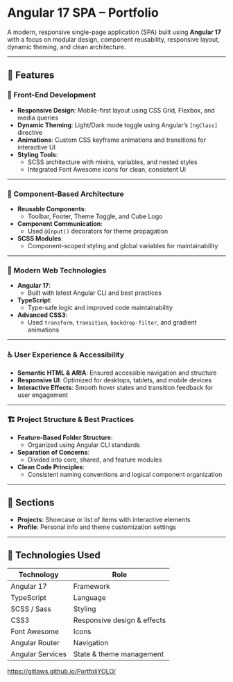 # Angular 17 SPA – Portfolio

A modern, responsive single-page application (SPA) built using **Angular 17** with a focus on modular design, component reusability, responsive layout, dynamic theming, and clean architecture.

---

## 🚀 Features

### 🧱 Front-End Development

- **Responsive Design**: Mobile-first layout using CSS Grid, Flexbox, and media queries
- **Dynamic Theming**: Light/Dark mode toggle using Angular’s `[ngClass]` directive
- **Animations**: Custom CSS keyframe animations and transitions for interactive UI
- **Styling Tools**:
  - SCSS architecture with mixins, variables, and nested styles
  - Integrated Font Awesome icons for clean, consistent UI

---

### 🧩 Component-Based Architecture

- **Reusable Components**:
  - Toolbar, Footer, Theme Toggle, and Cube Logo
- **Component Communication**:
  - Used `@Input()` decorators for theme propagation
- **SCSS Modules**:
  - Component-scoped styling and global variables for maintainability

---

### 🧠 Modern Web Technologies

- **Angular 17**:
  - Built with latest Angular CLI and best practices
- **TypeScript**:
  - Type-safe logic and improved code maintainability
- **Advanced CSS3**:
  - Used `transform`, `transition`, `backdrop-filter`, and gradient animations

---

### ♿️ User Experience & Accessibility

- **Semantic HTML & ARIA**: Ensured accessible navigation and structure
- **Responsive UI**: Optimized for desktops, tablets, and mobile devices
- **Interactive Effects**: Smooth hover states and transition feedback for user engagement

---

### 🏗️ Project Structure & Best Practices

- **Feature-Based Folder Structure**:
  - Organized using Angular CLI standards
- **Separation of Concerns**:
  - Divided into core, shared, and feature modules
- **Clean Code Principles**:
  - Consistent naming conventions and logical component organization

---

## 📁 Sections

- **Projects**: Showcase or list of items with interactive elements
- **Profile**: Personal info and theme customization settings

---

## 🔧 Technologies Used

| Technology       | Role                        |
|------------------|-----------------------------|
| Angular 17       | Framework                   |
| TypeScript       | Language                    |
| SCSS / Sass      | Styling                     |
| CSS3             | Responsive design & effects |
| Font Awesome     | Icons                       |
| Angular Router   | Navigation                  |
| Angular Services | State & theme management    |

https://gitlaws.github.io/PortfoliYOLO/
